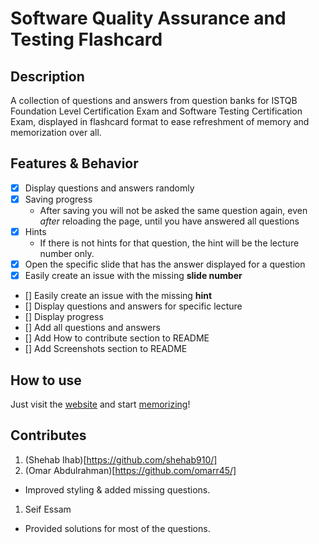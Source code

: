 # Software Quality Assurance and Testing Flashcard
## Description
A collection of questions and answers from question banks for ISTQB Foundation Level Certification Exam and Software Testing Certification Exam, displayed in flashcard format to ease refreshment of memory and memorization over all.
## Features & Behavior
- [x] Display questions and answers randomly
- [x] Saving progress 
  - After saving you will not be asked the same question again, even *after* reloading the page, until you have answered all questions
- [x] Hints
  - If there is not hints for that question, the hint will be the lecture number only.
- [x] Open the specific slide that has the answer displayed for a question
- [x] Easily create an issue with the missing **slide number**
- [] Easily create an issue with the missing **hint**
- [] Display questions and answers for specific lecture
- [] Display progress
- [] Add all questions and answers
- [] Add How to contribute section to README
- [] Add Screenshots section to README
## How to use
Just visit the [website](https://sqa-flashcard.netlify.app/) and start [memorizing](https://media.tenor.com/52yUflMRmKUAAAAM/peeposad.gif)!
## Contributes
1. (Shehab Ihab)[https://github.com/shehab910/]
1. (Omar Abdulrahman)[https://github.com/omarr45/]
  - Improved styling & added missing questions.
1. Seif Essam
  - Provided solutions for most of the questions.